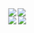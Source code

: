 
<img src="https://gitee.com/ifwlzs/img/raw/master/img/IMG_20170624_001814.jpg">

<img align="left" src="https://github-readme-stats.vercel.app/api?username=ifwlzs&theme=gotham&show_icons=true" />
</br>
<a href="https://gitee.com/ifwlzs"><img src="https://img.shields.io/badge/%E7%A0%81%E4%BA%91-ifwlzs-0AA687"></img></a>
<a href="mailto:93xo.ox39@gmail.com"><img src="https://img.shields.io/badge/gmail-93xo.ox39@gmail-0AA687"></img></a>
